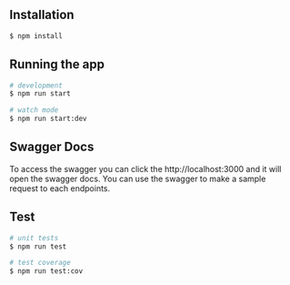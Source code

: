 ## Installation

```bash
$ npm install
```

## Running the app

```bash
# development
$ npm run start

# watch mode
$ npm run start:dev
```

## Swagger Docs

  To access the swagger you can click the http://localhost:3000 and it will open the swagger docs.
You can use the swagger to make a sample request to each endpoints.

## Test

```bash
# unit tests
$ npm run test

# test coverage
$ npm run test:cov
```
